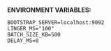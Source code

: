**ENVIRONMENT VARIABLES:**

    BOOTSTRAP_SERVER=localhost:9092
    LINGER_MS="100"
    BATCH_SIZE_KB=500
    DELAY_MS=0
